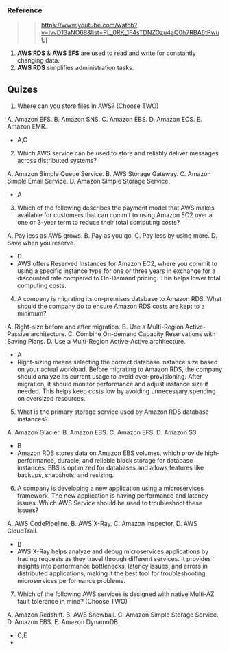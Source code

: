 ### Reference

>> https://www.youtube.com/watch?v=IvvD13aNO68&list=PL_0RK_1F4sTDNZOzu4aQ0h7RBA6tPwuUj

1. **AWS RDS** & **AWS EFS** are used to read and write for constantly changing data.
2. **AWS RDS** simplifies administration tasks.

##  Quizes
1. Where can you store files in AWS? (Choose TWO)

A. Amazon EFS.
B. Amazon SNS.
C. Amazon EBS.
D. Amazon ECS.
E. Amazon EMR.

- A,C

2. Which AWS service can be used to store and reliably deliver messages across distributed systems?

A. Amazon Simple Queue Service.
B. AWS Storage Gateway.
C. Amazon Simple Email Service.
D. Amazon Simple Storage Service.

- A

3. Which of the following describes the payment model that AWS makes available for customers that can commit to using Amazon EC2 over a one or 3-year term to reduce their total computing costs?

A. Pay less as AWS grows.
B. Pay as you go.
C. Pay less by using more.
D. Save when you reserve.

- D
- AWS offers Reserved Instances for Amazon EC2, where you commit to using a specific instance type for one or three years in exchange for a discounted rate compared to On-Demand pricing. This helps lower total computing costs.

4. A company is migrating its on-premises database to Amazon RDS. What should the company do to ensure Amazon RDS costs are kept to a minimum?

A. Right-size before and after migration.
B. Use a Multi-Region Active-Passive architecture.
C. Combine On-demand Capacity Reservations with Saving Plans.
D. Use a Multi-Region Active-Active architecture.

- A
- Right-sizing means selecting the correct database instance size based on your actual workload. Before migrating to Amazon RDS, the company should analyze its current usage to avoid over-provisioning. After migration, it should monitor performance and adjust instance size if needed. This helps keep costs low by avoiding unnecessary spending on oversized resources.

5. What is the primary storage service used by Amazon RDS database instances?

A. Amazon Glacier.
B. Amazon EBS.
C. Amazon EFS.
D. Amazon S3.

- B
- Amazon RDS stores data on Amazon EBS volumes, which provide high-performance, durable, and reliable block storage for database instances. EBS is optimized for databases and allows features like backups, snapshots, and resizing.

6. A company is developing a new application using a microservices framework. The new application is having performance and latency issues. Which AWS Service should be used to troubleshoot these issues?

A. AWS CodePipeline.
B. AWS X-Ray.
C. Amazon Inspector.
D. AWS CloudTrail.

- B
- AWS X-Ray helps analyze and debug microservices applications by tracing requests as they travel through different services. It provides insights into performance bottlenecks, latency issues, and errors in distributed applications, making it the best tool for troubleshooting microservices performance problems.

7. Which of the following AWS services is designed with native Multi-AZ fault tolerance in mind? (Choose TWO)

A. Amazon Redshift.
B. AWS Snowball.
C. Amazon Simple Storage Service.
D. Amazon EBS.
E. Amazon DynamoDB.

- C,E
- 